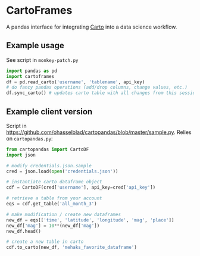 # CartoFrames

A pandas interface for integrating [Carto](https://carto.com/) into a data science workflow.


## Example usage

See script in `monkey-patch.py`

```python
import pandas as pd
import cartoframes
df = pd.read_carto('username', 'tablename', api_key)
# do fancy pandas operations (add/drop columns, change values, etc.)
df.sync_carto() # updates carto table with all changes from this session
```


## Example client version


Script in <https://github.com/ohasselblad/cartopandas/blob/master/sample.py>. Relies on `cartopandas.py`:

```python
from cartopandas import CartoDF
import json

# modify credentials.json.sample
cred = json.load(open('credentials.json'))

# instantiate carto dataframe object
cdf = CartoDF(cred['username'], api_key=cred['api_key'])

# retrieve a table from your account
eqs = cdf.get_table('all_month_3')

# make modification / create new dataframes
new_df = eqs[['time', 'latitude', 'longitude', 'mag', 'place']]
new_df['mag'] = 10**(new_df['mag'])
new_df.head()

# create a new table in carto
cdf.to_carto(new_df, 'mehaks_favorite_dataframe')
```
